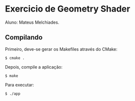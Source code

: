 # Exercicio de Geometry Shader

Aluno: Mateus Melchiades.

## Compilando

Primeiro, deve-se gerar os Makefiles através do CMake:
```
$ cmake .
```

Depois, compile a aplicação:
```
$ make
```

Para executar:
```
$ ./app
```
